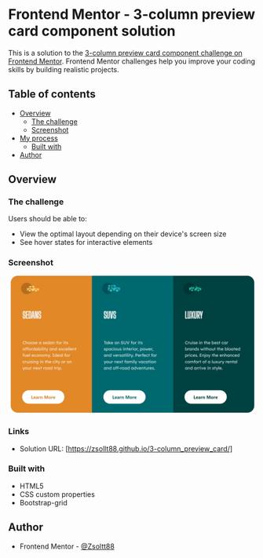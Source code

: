 # Frontend Mentor - 3-column preview card component solution

This is a solution to the [3-column preview card component challenge on Frontend Mentor](https://www.frontendmentor.io/challenges/3column-preview-card-component-pH92eAR2-). Frontend Mentor challenges help you improve your coding skills by building realistic projects. 

## Table of contents

- [Overview](#overview)
  - [The challenge](#the-challenge)
  - [Screenshot](#screenshot)
- [My process](#my-process)
  - [Built with](#built-with)
- [Author](#author)




## Overview

### The challenge

Users should be able to:

- View the optimal layout depending on their device's screen size
- See hover states for interactive elements

### Screenshot

![](./3_column_preview.jpg)


### Links

- Solution URL: [https://zsollt88.github.io/3-column_preview_card/]


### Built with

- HTML5
- CSS custom properties
- Bootstrap-grid



## Author

- Frontend Mentor - [@Zsoltt88](https://www.frontendmentor.io/profile/Zsollt88)



